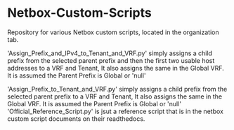 # Netbox-Custom-Scripts
Repository for various Netbox custom scripts, located in the organization tab.

'Assign_Prefix_and_IPv4_to_Tenant_and_VRF.py' simply assigns a child prefix from the selected parent prefix and then the first two usable host addresses to a VRF and Tenant, It also assigns the same in the Global VRF. It is assumed the Parent Prefix is Global or 'null'


'Assign_Prefix_to_Tenant_and_VRF.py' simply assigns a child prefix from the selected parent prefix to a VRF and Tenant, It also assigns the same in the Global VRF. It is assumed the Parent Prefix is Global or 'null'
'Official_Reference_Script.py' is jsut a reference script that is in the netbox custom script documents on their readthedocs.
